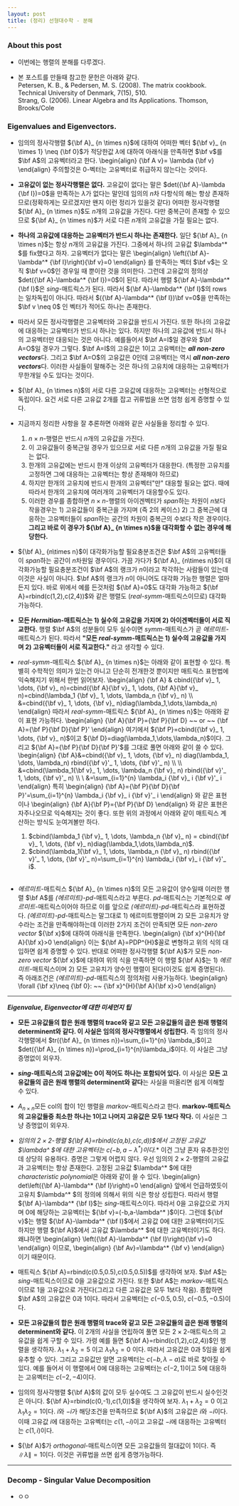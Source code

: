 ```yaml
---
layout: post 
title: (정리) 선형대수학 - 분해
---
```

### About this post
- 이번에는 행렬의 분해를 다루겠다. 

- 본 포스트를 만들때 참고한 문헌은 아래와 같다. <br/>
Petersen, K. B., & Pedersen, M. S. (2008). The matrix cookbook. Technical University of Denmark, 7(15), 510. <br/>
Strang, G. (2006). Linear Algebra and Its Applications. Thomson, Brooks/Cole 

### Eigenvalues and Eigenvectors.  
- 임의의 정사각행렬 ${\bf A}_ {n \times n}$에 대하여 어떠한 벡터 ${\bf v}_ {n \times 1} \neq {\bf 0}$가 적당한값 $\lambda$에 대하여 아래식을 만족하면 $\bf v$를 $\bf A$의 고유벡터라고 한다. 
\begin{align}
{\bf A v}= \lambda {\bf v}
\end{align}
주의할것은 $0$-벡터는 고유벡터로 취급하지 않는다는 것이다. 

- **고유값이 없는 정사각행렬은 없다.**
고유값이 없다는 말은 $det({\bf A}-\lambda {\bf I})=0$을 만족하는 $\lambda$가 없다는 말인데 임의의 $n$차 다항식의 해는 항상 존재하므로(정확하게는 모르겠지만 왠지 이런 정리가 있을것 같다) 어떠한 정사각행렬 ${\bf A}_ {n \times n}$도 $n$개의 고유값을 가진다. 다만 중복근이 존재할 수 있으므로  ${\bf A}_ {n \times n}$가 서로 다른 $n$개의 고유값을 가질 필요는 없다. 

- **하나의 고유값에 대응하는 고유벡터가 반드시 하나는 존재한다.**
일단 ${\bf A}_ {n \times n}$는 항상 $n$개의 고유값을 가진다. 그중에서 하나의 고유값 $\lambda^* $를 fix했다고 하자. 고유벡터가 없다는 말은 
\begin{align}
\left({\bf A}-\lambda^* {\bf I}\right){\bf v}=0
\end{align}
를 만족하는 벡터 $\bf v$는 오직 $\bf v=0$인 경우일 때 뿐이란 것을 의미한다. 그런데 고유값의 정의상 $det({\bf A}-\lambda^* {\bf I})=0$이 된다. 따라서 행렬 ${\bf A}-\lambda^* {\bf I}$은 *sing*-매트릭스가 된다. 따라서 ${\bf A}-\lambda^* {\bf I}$의 rows는 일차독립이 아니다. 따라서  $({\bf A}-\lambda^* {\bf I})\bf v=0$을 만족하는 $\bf v \neq 0$ 인 벡터가 적어도 하나는 존재한다. 

- 따라서 모든 정사각행렬은 고유벡터와 고유값을 반드시 가진다. 또한 하나의 고유값에 대응하는 고유벡터가 반드시 하나는 있다. 하지만 하나의 고유값에 반드시 하나의 고유벡터만 대응되는 것은 아니다. 예를들어서 $\bf A=I$일 경우와 $\bf A=O$일 경우가 그렇다. $\bf A=I$의 고유값은 $1$이고 고유벡터는 ***all non-zero vectors***다. 그리고 $\bf A=O$의 고유값은 $0$인데 고유벡터는 역시 ***all non-zero vectors***다. 이러한 사실들이 말해주는 것은 하나의 고유치에 대응하는 고유벡터가 무한개일 수도 있다는 것이다. 

- ${\bf A}_ {n \times n}$의 서로 다른 고유값에 대응하는 고유벡터는 선형적으로 독립이다. 요건 서로 다른 고유값 2개를 잡고 귀류법을 쓰면 엄청 쉽게 증명할 수 있다. 

- 지금까지 정리한 사항을 잘 추론하면 아래와 같은 사실들을 정리할 수 있다. 
  1. $n \times n$-행렬은 반드시 $n$개의 고유값을 가진다. <br/>
  2. 이 고유값들이 중복근일 경우가 있으므로 서로 다른 $n$개의 고유값을 가질 필요는 없다. <br/>
  3. 한개의 고유값에는 반드시 한개 이상의 고유벡터가 대응한다. (특정한 고유치를 고정하면 그에 대응하는 고유벡터는 항상 존재해야 하므로) <br/>
  4. 하지만 한개의 고유치에 반드시 한개의 고유벡터"만" 대응할 필요는 없다. 때에 따라서 한개의 고유치에 여러개의 고유벡터가 대응할수도 있다. <br/>
  5. 이러한 경우를 종합하면 $n \times n$-행렬의 아이겐벡터가 *span*하는 차원이 $n$보다 작을경우는 1) 고유값들이 중복근을 가지며 (즉 2의 케이스) 2) 그 중복근에 대응하는 고유벡터들이 *span*하는 공간의 차원이 중복근의 수보다 작은 경우이다. **그리고 바로 이 경우가 ${\bf A}_ {n \times n}$을 대각화할 수 없는 경우에 해당한다.** <br/>
  
- ${\bf A}_ {n\times n}$이 대각화가능할 필요충분조건은 $\bf A$의 고유벡터들이 *span*하는 공간이 $n$차원일 경우이다. 가끔 가다가 ${\bf A}_ {n\times n}$이 대각화가능할 필요충분조건이 $\bf A$의 랭크가 $n$이라고 착각하는 사람들이 있는데 이것은 사실이 아니다. $\bf A$의 랭크가 $n$이 아니어도 대각화 가능한 행렬은 얼마든지 있다. 바로 위에서 예를 든것처럼 ${\bf A}=0$도 대각화 가능하고 ${\bf A}=rbind(c(1,2),c(2,4))$와 같은 행렬도 (*real-symm*-매트릭스이므로) 대각화 가능하다. 

- **모든 *Hermitian*-매트릭스는 1) 실수의 고유값을 가지며 2) 아이겐벡터들이 서로 직교한다.** 행렬 $\bf A$의 성분들이 모두 실수이면 *symm*-매트릭스가 곧 *에르미트*-매트릭스가 된다. 따라서 **"모든 *real-symm*-매트릭스는 1) 실수의 고유값을 가지며 2) 고유벡터들이 서로 직교한다."** 라고 생각할 수 있다. 

- *real-symm*-매트릭스 ${\bf A}_ {n \times n}$는 아래와 같이 표현할 수 있다. 특별히 수학적인 의미가 있는건 아니고 단순히 전개한것 뿐이지만 매트릭스 표현법에 익숙해지기 위해서 한번 읽어보자. 
\begin{align}
{\bf A} & cbind({\bf v}_ 1, \dots, {\bf v}_ n)=cbind({\bf A}{\bf v}_ 1, \dots, {\bf A}{\bf v}_ n)=cbind(\lambda_1 {\bf v}_ 1, \dots, \lambda_n {\bf v}_ n) \\\\ 
&=cbind({\bf v}_ 1, \dots, {\bf v}_ n)diag(\lambda_1,\dots,\lambda_n)
\end{align}
따라서 *real-symm*-매트릭스 ${\bf A}_ {n \times n}$는 아래와 같이 표현 가능하다. 
\begin{align}
{\bf A}{\bf P}={\bf P}{\bf D} ~~ or ~~ {\bf A}={\bf P}{\bf D}{\bf P}'
\end{align}
여기에서 ${\bf P}=cbind({\bf v}_ 1, \dots, {\bf v}_ n)$이고 ${\bf D}=diag(\lambda_1,\dots,\lambda_n)$이다. 그리고 ${\bf A}={\bf P}{\bf D}{\bf P}'$를 그대로 풀면 아래와 같이 쓸 수 있다. 
\begin{align}
{\bf A}&=cbind({\bf v}_ 1, \dots, {\bf v}_ n) diag(\lambda_1, \dots, \lambda_n) rbind({\bf v}'_ 1, \dots, {\bf v}'_ n) \\\\ \\\\
&=cbind(\lambda_1{\bf v}_ 1, \dots, \lambda_n {\bf v}_ n) rbind({\bf v}'_ 1, \dots, {\bf v}'_ n) \\\\ \\
&=\sum_{i=1}^{n} \lambda_i {\bf v}_ i {\bf v}'_ i
\end{align}
특히 
\begin{align}
{\bf A}={\bf P}{\bf D}{\bf P}'=\sum_{i=1}^{n} \lambda_i {\bf v}_ i {\bf v}'_ i
\end{align}
와 같은 표현이나 
\begin{align}
{\bf A}{\bf P}={\bf P}{\bf D}
\end{align}
와 같은 표현은 자주나오므로 익숙해지는 것이 좋다. 또한 위의 과정에서 아래와 같이 매트릭스 계산하는 방식도 눈여겨볼만 하다. 

  1. $cbind(\lambda_1 {\bf v}_ 1, \dots, \lambda_n {\bf v}_ n) = cbind({\bf v}_ 1, \dots, {\bf v}_ n)diag(\lambda_1,\dots,\lambda_n)$. <br/>
  2. $cbind(\lambda_1{\bf v}_ 1, \dots, \lambda_n {\bf v}_ n) rbind({\bf v}'_ 1, \dots, {\bf v}'_ n)=\sum_{i=1}^{n} \lambda_i {\bf v}_ i {\bf v}'_ i$. <br/><br/>


- *에르미트*-매트릭스 ${\bf A}_ {n \times n}$의 모든 고유값이 양수일때 이러한 행렬 $\bf A$를 *(에르미트)-pd*-매트릭스라고 부른다. *pd*-매트릭스는 기본적으로 *에르미트*-매트릭스이어야 하므로 이를 앞으로 *(에르미트)-pd*-매트릭스라 표현하겠다. *(에르미트)-pd*-매트릭스는 말그대로 1) 에르미트행렬이며 2) 모든 고유치가 양수라는 조건을 만족해야하는데 이러한 2가지 조건이 만족되면 모든 *non-zero vector* ${\bf x}$에 대하여 아래식을 만족한다. 
\begin{align}
{\bf x}^{H}{\bf A}{\bf x}>0
\end{align}
이는 ${\bf A}=PDP^{H}$꼴로 변형하고 위의 식의 대입하면 쉽게 증명할 수 있다. 반대로 어떠한 정사각행렬 ${\bf A}$가 모든 *non-zero vector* ${\bf x}$에 대하여 위의 식을 만족하면 이 행렬 ${\bf A}$는 1) *에르미트*-매트릭스이며 2) 모든 고유치가 양수인 행렬이 된다(이것도 쉽게 증명된다). 즉 아래조건은 *(에르미트)-pd*-매트릭스의 정의처럼 사용가능하다. 
\begin{align}
\forall {\bf x}\neq {\bf 0}: ~~ {\bf x}^{H}{\bf A}{\bf x}>0
\end{align}

--- 
***Eigenvalue, Eigenvector에 대한 미세먼지 팁***
- **모든 고유값들의 합은 원래 행렬의 trace와 같고 모든 고유값들의 곱은 원래 행렬의 determinent와 같다. 이 사실은 임의의 정사각행렬에서 성립한다.** 즉 임의의 정사각행렬에서 $tr({\bf A}_ {n \times n})=\sum_{i=1}^{n} \lambda_i$이고 $det({\bf A}_ {n \times n})=\prod_{i=1}^{n}\lambda_i$이다. 이 사실은 그냥 증명없이 외우자. 

- ***sing*-매트릭스의 고유값에는 0이 적어도 하나는 포함되어 있다.** 이 사실은 **모든 고유값들의 곱은 원래 행렬의 determinent와 같다**는 사실을 떠올리면 쉽게 이해할 수 있다. 

- $A_{n \times n}$모든 col의 합이 1인 행렬을 *markov*-매트릭스라고 한다. **markov-매트릭스의 고유값들중 최소한 하나는 1이고 나머지 고유값은 모두 1보다 작다.** 이 사실은 그냥 증명없이 외우자. 

- **임의의 $2\times 2$-행렬 ${\bf A}=rbind(c(a,b),c(c,d))$에서 고정된 고유값 $\lambda^* $에 대한 고유벡터는 $c(-b,a-\lambda^* )$이다.** 이건 그냥 혼자 유추한것인데 상당히 유용하다. 증명은 그렇게 어렵지 않다. 우선 임의의 $2 \times 2$-행렬의 고유값과 고유벡터는 항상 존재한다. 고정된 고유값 $\lambda^* $에 대한 *characteristic polynomial*은 아래와 같이 쓸 수 있다. 
\begin{align}
det\left({\bf A}-\lambda^* {\bf I}\right)=0
\end{align}
앞에서 언급하였듯이 고유치 $\lambda^* $의 정의에 의해서 위의 식은 항상 성립한다. 따라서 행렬 ${\bf A}-\lambda^* {\bf I}$는 *sing*-매트릭스이다. 따라서 0을 고유값으로 가지며 0에 해당하는 고유벡터는 ${\bf v}=(-b,a-\lambda^* )$이다. 그런데 ${\bf v}$는 행렬 ${\bf A}-\lambda^* {\bf I}$에서 고유값 0에 대한 고유벡터이기도 하지만 행렬 ${\bf A}$에서 고유값 $\lambda^* $에 대한 고유벡터이기도 하다. 왜냐하면 
\begin{align}
\left({\bf A}-\lambda^* {\bf I}\right){\bf v}=0
\end{align}
이므로, 
\begin{align}
{\bf Av}=\lambda^* {\bf v}
\end{align}
이기 때문이다. 

- 매트릭스 ${\bf A}=rbind(c(0.5,0.5),c(0.5,0.5))$를 생각하여 보자. $\bf A$는 *sing*-매트릭스이므로 0을 고유값으로 가진다. 또한 $\bf A$는 *markov*-매트릭스 이므로 1을 고유값으로 가진다(그리고 다른 고유값은 모두 1보다 작음). 종합하면 $\bf A$의 고유값은 0과 1이다. 따라서 고유벡터는 $c(-0.5,0.5)$, $c(-0.5,-0.5)$이다. 

- **모든 고유값들의 합은 원래 행렬의 trace와 같고 모든 고유값들의 곱은 원래 행렬의 determinent와 같다.** 이 2개의 사실을 연립하여 풀면 모든 $2 \times 2$-매트릭스의 고유값을 쉽게 구할 수 있다. 가령 예를 들면 ${\bf A}=rbind(c(1,2),c(2,4))$인 행렬을 생각하자. $\lambda_1+\lambda_2=5$ 이고 $\lambda_1 \lambda_2=0$ 이다. 따라서 고유값은 0과 5임을 쉽게 유추할 수 있다. 그리고 고유값만 알면 고유벡터는 $c(-b,\lambda-a)$로 바로 찾아질 수 있다. 예를 들어서 이 행렬에서 $0$에 대응하는 고유벡터는 $c(-2,1)$이고 $5$에 대응하는 고유벡터는 $c(-2,-4)$이다. 

- 임의의 정사각행렬 ${\bf A}$의 값이 모두 실수여도 그 고유값이 반드시 실수인것은 아니다. ${\bf A}=rbind(c(0,-1),c(1,0))$을 생각하여 보자. $\lambda_1+\lambda_2=0$ 이고 $\lambda_1 \lambda_2=1$이다. $i$와 $-i$가 해당조건을 만족하므로 ${\bf A}$의 고유값은 $i$와 $-i$이다. 이때 고유값 $i$에 대응하는 고유벡터는 $c(1,-i)$이고 고유값 $-i$에 대응하는 고유벡터는 $c(1,i)$이다. 

- ${\bf A}$가 *orthogonal*-매트릭스이면 모든 고유값들의 절대값이 1이다. 즉 $\|\lambda\|=1$이다. 이것은 귀류법을 쓰면 쉽게 증명가능하다.

--- 
### Decomp - Singular Value Decomposition
- ㅇㅇ

